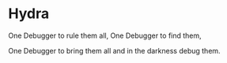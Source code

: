 Hydra
=====

One Debugger to rule them all, One Debugger to find them,

One Debugger to bring them all and in the darkness debug them.
